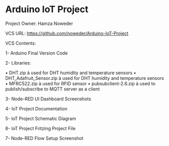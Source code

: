 # Arduino IoT Project
Project Owner: Hamza Noweder

VCS URL: https://github.com/noweder/Arduino-IoT-Project

VCS Contents:

1-	Arduino Final Version Code

2-	Libraries:

• DHT.zip à used for DHT humidity and temperature sensors
• DHT_Adafruit_Sensor.zip à used for DHT humidity and temperature sensors
• MFRC522.zip à used for RFID sensor
• pubsubclient-2.6.zip à used to publish/subscribe to MQTT server as a client

3-	Node-RED UI Dashboard Screenshots

4-	IoT Project Documentation

5-	IoT Project Schematic Diagram

6-	IoT Project Fritzing Project File

7-	Node-RED Flow Setup Screenshot
